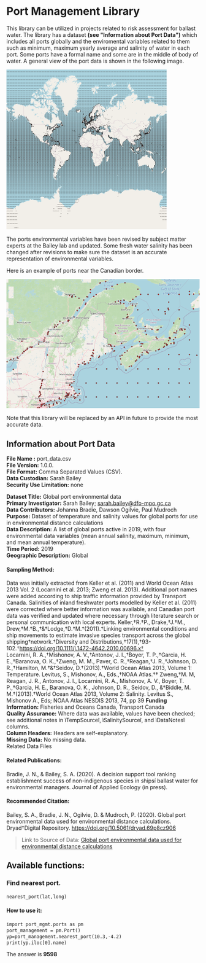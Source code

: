 # Port Management Library

This library can be utilized in projects related to risk assessment for ballast water. The library has a dataset **(see "Information about Port Data")** which includes all ports globally and the enviromental variables related to them such as minimum, maximum yearly average and salinity of water in each port. Some ports have a formal name and some are in the middle of body of water. A general view of the port data is shown in the following image.

![port dataset](port_dataset.png)

The ports environmental variables have been revised by subject matter experts at the Bailey lab and updated. Some fresh water salinity has been changed after revisions to make sure the dataset is an accurate representation of environmental variables.

Here is an example of ports near the Canadian border.

![port dataset canada](ports_zoom.png)

Note that this library will be replaced by an API in future to provide the most accurate data.

## Information about Port Data

**File Name :** port_data.csv	  
**File Version:** 1.0.0.  
**File Format:** Comma Separated Values (CSV).  
**Data Custodian:** Sarah Bailey	   
**Security Use Limitation:** none	   
	
**Dataset Title:** Global port environmental data   
**Primary Investigator:** Sarah Bailey; sarah.bailey@dfo-mpo.gc.ca	   
**Data Contributors:** Johanna Bradie, Dawson Ogilvie, Paul Mudroch	   
**Purpose:** Dataset of temperature and salinity values for global ports for use in environmental distance calculations	   
**Data Description:** A list of global ports active in 2019, with four environmental data variables (mean annual salinity, maximum, minimum, and mean annual temperature).   
**Time Period:** 2019   
**Geographic Description:** Global	   
#### Sampling Method:   

Data was initially extracted from Keller et al. (2011) and World Ocean Atlas 2013 Vol. 2 (Locarnini et al. 2013; Zweng et al. 2013). Additional port names were added according to ship traffic information provided by Transport Canada. Salinities of inland freshwater ports modelled by Keller et al. (2011) were corrected where better information was available, and Canadian port data was verified and updated where necessary through literature search or personal communication with local experts.
Keller,†R.†P., Drake,†J.†M., Drew,†M.†B.,†&†Lodge,†D.†M.†(2011).†Linking environmental conditions and ship movements to estimate invasive species transport across the global shipping†network.†Diversity and Distributions,†17(1),†93-102.†https://doi.org/10.1111/j.1472-4642.2010.00696.x†	
Locarnini, R. A.,†Mishonov, A. V.,†Antonov, J. I.,†Boyer, T. P.,†Garcia, H. E.,†Baranova, O. K.,†Zweng, M. M., Paver, C. R.,†Reagan,†J. R.,†Johnson, D. R.,†Hamilton, M.†&†Seidov, D.†(2013).†World Ocean Atlas 2013, Volume 1: Temperature. Levitus, S., Mishonov, A., Eds.,†NOAA Atlas.††
Zweng,†M. M, Reagan, J. R., Antonov, J. I., Locarnini, R. A., Mishonov, A. V., Boyer, T. P.,†Garcia, H. E., Baranova, O. K., Johnson, D. R., Seidov, D., &†Biddle, M. M.†(2013).†World Ocean Atlas 2013, Volume 2: Salinity. Levitus S., Mishonov A., Eds; NOAA Atlas NESDIS 2013, 74, pp 39
**Funding Information:** Fisheries and Oceans Canada, Transport Canada   
**Quality Assurance:** Where data was available, values have been checked; see additional notes in ìTempSourceî, ìSalinitySourceî, and ìDataNotesî columns.	   
**Column Headers:** Headers are self-explanatory.	   
**Missing Data:** No missing data.	   
Related Data Files	   
#### Related Publications:   
Bradie, J. N., & Bailey, S. A. (2020). A decision support tool ranking establishment success of non-indigenous species in shipsí ballast water for environmental managers. Journal of Applied Ecology (in press).
#### Recommended Citation:
Bailey, S. A., Bradie, J. N., Ogilvie, D. & Mudroch, P. (2020). Global port environmental data used for environmental distance calculations. Dryad†Digital Repository. https://doi.org/10.5061/dryad.69p8cz906	

> Link to Source of Data: [Global port environmental data used for environmental distance calculations](https://datadryad.org/stash/dataset/doi:10.5061/dryad.69p8cz906)

## Available functions:

### Find nearest port.  
`nearest_port(lat,long)`
#### How to use it:

```
import port_mgmt.ports as pm
port_management = pm.Port()
yp=port_management.nearest_port(10.3,-4.2)
print(yp.iloc[0].name)
```

The answer is **9598**  


